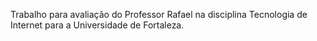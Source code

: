 Trabalho para avaliação do Professor Rafael na disciplina Tecnologia de Internet para a Universidade de Fortaleza.